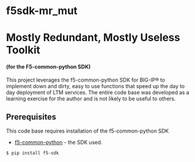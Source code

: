 # f5sdk-mr_mut
# Mostly Redundant, Mostly Useless Toolkit 
#### (for the F5-common-python SDK)

This project leverages the f5-common-python SDK for BIG-IP® to implement down and dirty, easy to use functions that speed up the day to day deployment of LTM services. The entire code base was developed as a learning exercise for the author and is not likely to be useful to others. 

## Prerequisites
This code base requires installation of the f5-common-python SDK
* [f5-common-python](https://github.com/F5Networks/f5-common-python) - the SDK used.

```
$ pip install f5-sdk
```
